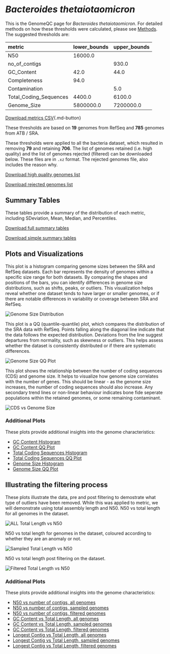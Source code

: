 # *Bacteroides thetaiotaomicron*

This is the GenomeQC page for *Bacteroides thetaiotaomicron*. For detailed methods on how these thresholds were calculated, please see [Methods](../../methods.md).
The suggested thresholds are: 

| metric                 | lower_bounds   | upper_bounds   |
|:-----------------------|:---------------|:---------------|
| N50                    | 16000.0        |                |
| no_of_contigs          |                | 930.0          |
| GC_Content             | 42.0           | 44.0           |
| Completeness           | 94.0           |                |
| Contamination          |                | 5.0            |
| Total_Coding_Sequences | 4400.0         | 6100.0         |
| Genome_Size            | 5800000.0      | 7200000.0      |

[Download metrics CSV](Bacteroides_thetaiotaomicron_metrics.csv){.md-button}


These thresholds are based on **19** genomes from RefSeq and **785** genomes from ATB / SRA.

These thresholds were applied to all the bacteria dataset, which resulted in removing **79** and retaining **706**.
The list of genomes retained (i.e. high quality) and the list of genomes rejected (filtered) can be downloaded below. These files are in `.xz` format. The rejected genomes file, also includes the reason why.

[Download high quality genomes list](Bacteroides_thetaiotaomicron_high_quality_genomes.csv.xz)


[Download rejected genomes list](Bacteroides_thetaiotaomicron_filtered_out_genomes.csv.xz)



## Summary Tables
These tables provide a summary of the distribution of each metric, including SDeviation, Mean, Median, and Percentiles.

[Download full summary tables](summary.csv)

[Download simple summary tables](selected_summary.csv)

## Plots and Visualizations

This plot is a histogram comparing genome sizes between the SRA and RefSeq datasets. Each bar represents the density of genomes within a specific size range for both datasets. By comparing the shapes and positions of the bars, you can identify differences in genome size distributions, such as shifts, peaks, or outliers. This visualization helps reveal whether one dataset tends to have larger or smaller genomes, or if there are notable differences in variability or coverage between SRA and RefSeq.

![Genome Size Distribution](Genome_Size_refseq_histogram_kde.png)

This plot is a QQ (quantile-quantile) plot, which compares the distribution of the SRA data with RefSeq. Points falling along the diagonal line indicate that the data follows the expected distribution. Deviations from the line suggest departures from normality, such as skewness or outliers. This helps assess whether the dataset is consistently distributed or if there are systematic differences.

![Genome Size QQ Plot](Genome_Size_refseq_qqplot.png)

This plot shows the relationship between the number of coding sequences (CDS) and genome size. It helps to visualize how genome size correlates with the number of genes. This should be linear - as the genome size increases, the number of coding sequences should also increase. Any secondary trend lines or non-linear behaviour indicates bone fide seperate populations within the retained genomes, or some remaining contaminant. 

![CDS vs Genome Size](Bacteroides_thetaiotaomicron_CDS_vs_Genome_Size.png)

### Additional Plots

These plots provide additional insights into the genome characteristics:

- [GC Content Histogram](GC_Content_refseq_histogram_kde.png)
- [GC Content QQ Plot](GC_Content_refseq_qqplot.png)
- [Total Coding Sequences Histogram](Total_Coding_Sequences_refseq_histogram_kde.png)
- [Total Coding Sequences QQ Plot](Total_Coding_Sequences_refseq_qqplot.png)
- [Genome Size Histogram](Genome_Size_refseq_histogram_kde.png)
- [Genome Size QQ Plot](Genome_Size_refseq_qqplot.png)
## Illustrating the filtering process
These plots illustrate the data, pre and post filtering to demostrate what type of outliers have been removed. While this was applied to metric, we will demonstrate using total assembly length and N50.
N50 vs total length for all genomes in the dataset.

![ALL Total Length vs N50](Bacteroides_thetaiotaomicron_all_total_length_N50.png)

N50 vs total length for genomes in the dataset, coloured according to whether they are an anomaly or not.

![Sampled Total Length vs N50](Bacteroides_thetaiotaomicron_sample_total_length_N50.png)

N50 vs total length post filtering on the dataset.

![Filtered Total Length vs N50](Bacteroides_thetaiotaomicron_filt_total_length_N50.png)

### Additional Plots

These plots provide additional insights into the genome characteristics:

- [N50 vs number of contigs, all genomes](Bacteroides_thetaiotaomicron_all_N50_number.png)
- [N50 vs number of contigs, sampled genomes](Bacteroides_thetaiotaomicron_sample_N50_number.png)
- [N50 vs number of contigs, filtered genomes](Bacteroides_thetaiotaomicron_filt_N50_number.png)
- [GC Content vs Total Length, all genomes](Bacteroides_thetaiotaomicron_all_total_length_GC_Content.png)
- [GC Content vs Total Length, sampled genomes](Bacteroides_thetaiotaomicron_sample_total_length_GC_Content.png)
- [GC Content vs Total Length, filtered genomes](Bacteroides_thetaiotaomicron_filt_total_length_GC_Content.png)
- [Longest Contig vs Total Length, all genomes](Bacteroides_thetaiotaomicron_all_total_length_longest.png)
- [Longest Contig vs Total Length, sampled genomes](Bacteroides_thetaiotaomicron_sample_total_length_longest.png)
- [Longest Contig vs Total Length, filtered genomes](Bacteroides_thetaiotaomicron_filt_total_length_longest.png)
